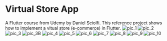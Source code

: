 # Virtual Store App

A Flutter course from Udemy by Daniel Sciolfi.
This reference project shows how to implement a vitual store (e-commerce) in Flutter.
![pic_1](https://user-images.githubusercontent.com/45148915/149857889-edc6cbd6-4c15-4652-ac3e-dd7fcb63ae19.png)
![pic_2](https://user-images.githubusercontent.com/45148915/149857939-d4239112-ba19-4b78-a858-affb9c39d186.png)
![pic_3](https://user-images.githubusercontent.com/45148915/149857949-50eeac9a-6b58-4713-ba19-d01ebbe85d67.png)
![pic_3B](https://user-images.githubusercontent.com/45148915/149857951-063c1910-c5e6-4e75-8c04-45bc07525646.png)
![pic_4](https://user-images.githubusercontent.com/45148915/149857954-482e9ae5-c41e-4804-833c-2cbd28406798.png)
![pic_5](https://user-images.githubusercontent.com/45148915/149857957-e1025084-6863-4f98-870a-4103c7fe8fd3.png)
![pic_6](https://user-images.githubusercontent.com/45148915/149857959-e550854f-f770-4b22-95da-778e22c43b5d.png)
![pic_7](https://user-images.githubusercontent.com/45148915/149857977-606f2c8a-9408-4738-ae50-34bbacaf6e33.png)
![pic_8](https://user-images.githubusercontent.com/45148915/149857988-f0565434-78fd-484c-84be-a1359f9f2769.png)
![pic_9](https://user-images.githubusercontent.com/45148915/149857995-ea91e88d-9115-4042-a5fc-ef6a6bcf0169.png)
![pic_10](https://user-images.githubusercontent.com/45148915/149858000-85832f15-aaf9-4d8a-b73d-c356480a0553.png)

